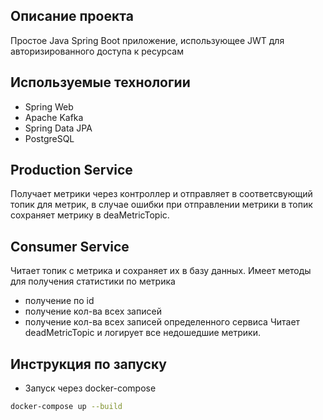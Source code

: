 ## Описание проекта

Простое Java Spring Boot приложение, использующее JWT для авторизированного доступа к ресурсам
## Используемые технологии

- Spring Web
- Apache Kafka
- Spring Data JPA
- PostgreSQL

## Production Service
Получает метрики через контроллер и отправляет в соответсвующий топик для метрик, в случае ошибки при отправлении метрики в топик сохраняет метрику в deaMetricTopic.

## Consumer Service
Читает топик с метрика и сохраняет их в базу данных. Имеет методы для получения статистики по метрика
- получение по id
- получение кол-ва всех записей
- получение кол-ва всех записей определенного сервиса
Читает deadMetricTopic и логирует все недошедшие метрики.


## Инструкция по запуску
- Запуск через docker-compose 
```bash sh
docker-compose up --build
```


